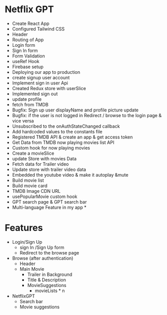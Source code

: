 # Netflix GPT

- Create React App
- Configured Tailwind CSS
- Header
- Routing of App
- Login form
- Sign In form
- Form Validation
- useRef Hook
- Firebase setup
- Deploying our app to production
- create signup user account
- Implement sign in user Api
- Created Redux store with userSlice
- Implemented sign out
- update profile
- fetch from TMDB
- Bugfix: Sign up user displayName and profile picture update
- Bugfix: if the user is not logged in Redirect / browse to the login page & vice versa
- Unsubscribed to the onAuthStateChanged callback
- Add hardcoded values to the constants file
- Registered TMDB API & create an app & get access token
- Get Data from TMDB now playing movies list API
- Custom hook for now playing movies
- Create a movieSlice
- update Store with movies Data
- Fetch data for Trailer video
- Update store with trailer video data
- Embedded the youtube video & make it autoplay &mute
- Build movie list
- Build movie card
- TMDB Image CDN URL
- usePopularMovie custom hook
- GPT search page & GPT search bar
- Multi-language Feature in my app \*

# Features

- Login/Sign Up
  - sign In /Sign Up form
  - Redirect to the browse page
- Browse (after authentication)
  - Header
  - Main Movie
    - Trailer in Background
    - Title & Description
    - MovieSuggestions
      - movieLists \* n
- NetflixGPT
  - Search bar
  - Movie suggestions
